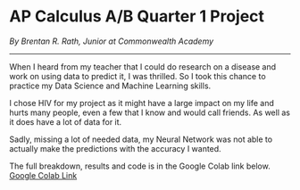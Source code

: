 # AP Calculus A/B Quarter 1 Project
*By Brentan R. Rath, Junior at Commonwealth Academy*

* * *

When I heard from my teacher that I could do research on a disease and work on using data to predict it, I was thrilled. So I took this chance to practice my Data Science and Machine Learning skills.

I chose HIV for my project as it might have a large impact on my life and hurts many people, even a few that I know and would call friends. As well as it does have a lot of data for it.

Sadly, missing a lot of needed data, my Neural Network was not able to actually make the predictions with the accuracy I wanted.

The full breakdown, results and code is in the Google Colab link below.
<br>
[Google Colab Link](https://colab.research.google.com/drive/1xlK5_mARgACpAe7vZKp1Ma7cNVcvLvqC)


